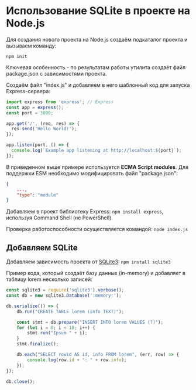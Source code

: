 # Использование SQLite в проекте на Node.js

Для создания нового проекта на Node.js создаём подкаталог проекта и вызываем команду:

```shell
npm init
```

Ключевая особенность - по результатам работы утилита создаёт файл package.json с зависимостями проекта.

Создаём файл "index.js" и добавляем в него шаблонный код для запуска Express-сервера:

```js
import express from 'express'; // Express
const app = express();
const port = 3000;

app.get('/', (req, res) => {
  res.send('Hello World!');
});

app.listen(port, () => {
  console.log(`Example app listening at http://localhost:${port}`);
});
```

В приведенном выше примере используется **ECMA Script modules**. Для поддержки ESM необходимо модифицировать файл "package.json":

```json
{
	...,
	"type": "module"
}
```

Добавляем в проект библиотеку Express: `npm install express`, используя Command Shell (не PowerShell).

Проверка работоспособности осуществляется командой: `node index.js`

## Добавляем SQLite

Добавляем зависимость проекта от [SQLite3](https://www.npmjs.com/package/sqlite3): `npm install sqlite3`

Пример кода, который создаёт базу данных (in-memory) и добавляет в таблицу lorem несколько записей:

```js
const sqlite3 = require('sqlite3').verbose();
const db = new sqlite3.Database(':memory:');

db.serialize(() => {
    db.run("CREATE TABLE lorem (info TEXT)");

    const stmt = db.prepare("INSERT INTO lorem VALUES (?)");
    for (let i = 0; i < 10; i++) {
        stmt.run("Ipsum " + i);
    }
    stmt.finalize();

    db.each("SELECT rowid AS id, info FROM lorem", (err, row) => {
        console.log(row.id + ": " + row.info);
    });
});

db.close();
```
